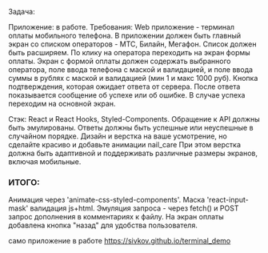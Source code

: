 Задача:

Приложение: в работе. Требования: Web приложение - терминал оплаты мобильного телефона. В приложении должен быть главный экран со списком операторов - МТС, Билайн, Мегафон. Список должен быть расширяем. По клику на оператора переходить на экран формы оплаты. Экран с формой оплаты должен содержать выбранного оператора, поле ввода телефона с маской и валидацией, и поле ввода суммы в рублях с маской и валидацией (мин 1 и макс 1000 руб). Кнопка подтверждения, которая ожидает ответа от сервера. После ответа показывается сообщение об успехе или об ошибке. В случае успеха переходим на основной экран.

Стэк: React и React Hooks, Styled-Components.
Обращение к API должны быть эмулированы. Ответы должны быть успешные или неуспешные в случайном порядке.
Дизайн и верстка на ваше усмотрение, но сделайте красиво и добавьте анимации nail_care
При этом верстка должна быть адаптивной и поддерживать различные размеры экранов, включая мобильные.

### ИТОГО:

Анимация через 'animate-css-styled-components'.
Маска 'react-input-mask' валидация js+html.
Эмуляция запроса - через fetch() и POST запрос дополнения в комментариях к файлу.
На экран оплаты добавлена кнопка "назад" для удобства пользователя.

само приложение в работе
<https://sivkov.github.io/terminal_demo>





